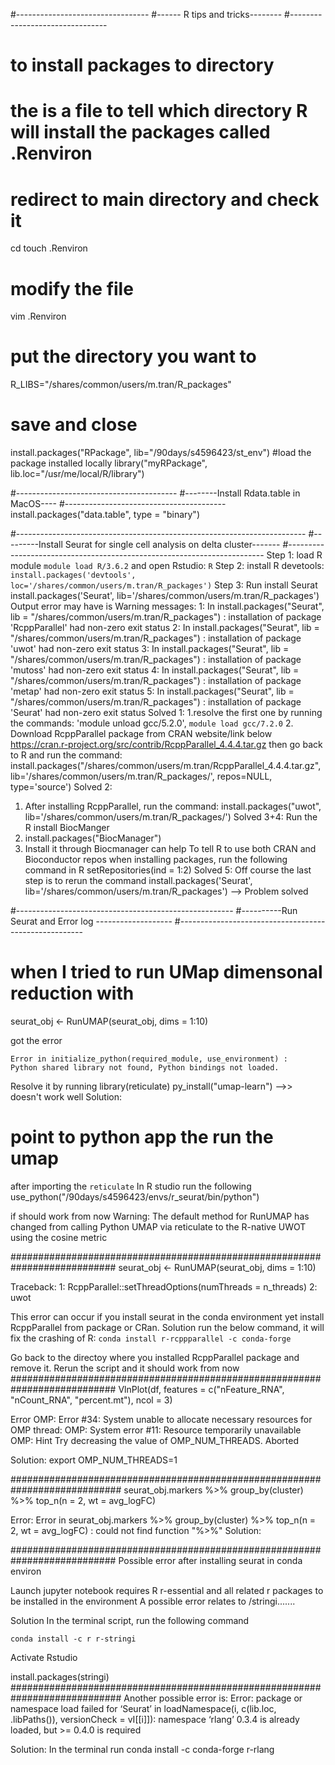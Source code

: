 #---------------------------------
#------ R tips and tricks--------
#--------------------------------
# to install packages to directory
# the is a file to tell which directory R will  install the packages called .Renviron
# redirect to main directory and check it
cd 
touch .Renviron
# modify the file
vim .Renviron
# put the directory you want to 
R_LIBS="/shares/common/users/m.tran/R_packages"
# save and close
install.packages("RPackage", lib="/90days/s4596423/st_env")
#load the package installed locally
library("myRPackage", lib.loc="/usr/me/local/R/library")


#----------------------------------------
#--------Install Rdata.table in MacOS----
#----------------------------------------
install.packages("data.table", type = "binary")

#------------------------------------------------------------------------
#---------Install Seurat for single cell analysis on delta cluster-------
#------------------------------------------------------------------------
Step 1: load R module `module load R/3.6.2` and open Rstudio: `R`
Step 2: install R devetools: `install.packages('devtools', loc='/shares/common/users/m.tran/R_packages')`
Step 3: Run install Seurat
install.packages('Seurat', lib='/shares/common/users/m.tran/R_packages')
Output error may have is
Warning messages:
1: In install.packages("Seurat", lib = "/shares/common/users/m.tran/R_packages") :
  installation of package 'RcppParallel' had non-zero exit status
2: In install.packages("Seurat", lib = "/shares/common/users/m.tran/R_packages") :
  installation of package 'uwot' had non-zero exit status
3: In install.packages("Seurat", lib = "/shares/common/users/m.tran/R_packages") :
  installation of package 'mutoss' had non-zero exit status
4: In install.packages("Seurat", lib = "/shares/common/users/m.tran/R_packages") :
  installation of package 'metap' had non-zero exit status
5: In install.packages("Seurat", lib = "/shares/common/users/m.tran/R_packages") :
  installation of package 'Seurat' had non-zero exit status
Solved 1: 
1.resolve the first one by running the commands: 'module unload gcc/5.2.0', `module load gcc/7.2.0` 
2. Download RcppParallel package from CRAN website/link below
https://cran.r-project.org/src/contrib/RcppParallel_4.4.4.tar.gz
then go back to R and run the command:
install.packages("/shares/common/users/m.tran/RcppParallel_4.4.4.tar.gz", lib='/shares/common/users/m.tran/R_packages/', repos=NULL, type='source')
Solved 2: 
1. After installing RcppParallel, run the command:
install.packages("uwot", lib='/shares/common/users/m.tran/R_packages/')
Solved 3+4: 
Run the R install BiocManger
1. install.packages("BiocManager")
2. Install it through Biocmanager can help
To tell R to use both CRAN and Bioconductor repos when installing packages, run the following command in R
setRepositories(ind = 1:2)
Solved 5: 
Off course the last step is to rerun the command install.packages('Seurat', lib='/shares/common/users/m.tran/R_packages')
--> Problem solved

#------------------------------------------------------
#----------Run Seurat and Error log -------------------
#------------------------------------------------------
# when I tried to run UMap dimensonal reduction with

seurat_obj <- RunUMAP(seurat_obj, dims = 1:10)

got the error
```
Error in initialize_python(required_module, use_environment) : 
Python shared library not found, Python bindings not loaded.
```

Resolve it by running
library(reticulate)
py_install("umap-learn")
-->> doesn't work well
Solution: 

# point to python app the run the umap
after importing the `reticulate`
In R studio run the following
use_python("/90days/s4596423/envs/r_seurat/bin/python")

if should work from now
Warning: The default method for RunUMAP has changed from calling Python UMAP via reticulate to the R-native UWOT using the cosine metric

###########################################################################
seurat_obj <- RunUMAP(seurat_obj, dims = 1:10)

Traceback:
 1: RcppParallel::setThreadOptions(numThreads = n_threads)
 2: uwot

This error can occur if you install seurat in the conda environment yet install RcppParallel from package or CRan. 
Solution run the below command, it will fix the crashing of R:
`conda install r-rcppparallel -c conda-forge`

Go back to the directoy where you installed RcppParallel package and remove it. 
Rerun the script and it should work from now
###########################################################################
VlnPlot(df, features = c("nFeature_RNA", "nCount_RNA", "percent.mt"), ncol = 3)

Error
OMP: Error #34: System unable to allocate necessary resources for OMP thread:
OMP: System error #11: Resource temporarily unavailable
OMP: Hint Try decreasing the value of OMP_NUM_THREADS.
Aborted

Solution: export OMP_NUM_THREADS=1

############################################################################
seurat_obj.markers %>% group_by(cluster) %>% top_n(n = 2, wt = avg_logFC)

Error:
Error in seurat_obj.markers %>% group_by(cluster) %>% top_n(n = 2, wt = avg_logFC) : 
  could not find function "%>%"
Solution:

###########################################################################
Possible error after installing seurat in conda environ

Launch jupyter notebook requires R r-essential and all related r packages to be installed in the environment
A possible error relates to /stringi.......

Solution 
In the terminal script, run the following command

`conda install -c r r-stringi`

Activate Rstudio

install.packages(stringi)
############################################################################
Another possible error is: 
Error: package or namespace load failed for ‘Seurat’ in loadNamespace(i, c(lib.loc, .libPaths()), versionCheck = vI[[i]]):
 namespace ‘rlang’ 0.3.4 is already loaded, but >= 0.4.0 is required

Solution:
In the terminal run
conda install -c conda-forge r-rlang



